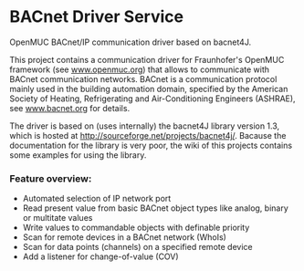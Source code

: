 # BACnet Driver Service
OpenMUC BACnet/IP communication driver based on bacnet4J.

This project contains a communication driver for Fraunhofer's OpenMUC framework (see www.openmuc.org) that allows to communicate with BACnet communication networks. BACnet is a communication protocol mainly used in the building automation domain, specified by the American Society of Heating, Refrigerating and Air-Conditioning Engineers (ASHRAE), see www.bacnet.org for details.

The driver is based on (uses internally) the bacnet4J library version 1.3, which is hosted at http://sourceforge.net/projects/bacnet4j/. Bacause the documentation for the library is very poor, the wiki of this projects contains some examples for using the library.

### Feature overview:
* Automated selection of IP network port
* Read present value from basic BACnet object types like analog, binary or multitate values
* Write values to commandable objects with definable priority
* Scan for remote devices in a BACnet network (WhoIs)
* Scan for data points (channels) on a specified remote device
* Add a listener for change-of-value (COV)
